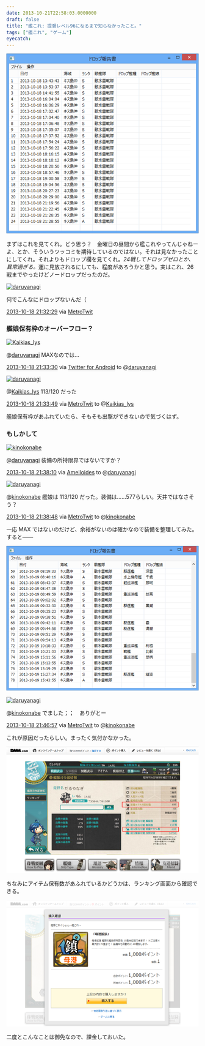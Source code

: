 ```yaml
---
date: 2013-10-21T22:58:03.0000000
draft: false
title: "艦これ: 提督レベル96になるまで知らなかったこと。"
tags: ["艦これ", "ゲーム"]
eyecatch: 
---
```

<p><span itemscope itemtype="http://schema.org/Photograph"><img src="20131021224450.png" alt="f:id:daruyanagi:20131021224450p:plain" title="f:id:daruyanagi:20131021224450p:plain" class="hatena-fotolife" itemprop="image"></span></p><p>まずはこれを見てくれ。どう思う？　金曜日の昼間から艦これやってんじゃねーよ、とか、そういうツッコミを期待しているのではない。それは見なかったことにしてくれ。それよりもドロップ欄を見てくれ。<i>24戦してドロップゼロとか、異常過ぎる。</i>運に見放されるにしても、程度があろうかと思う。実はこれ、26戦までやったけどノードロップだったのだ。</p><p><div class="twitter-detail twitter-detail-left"><div class="twitter-detail-user"><a class="twitter-user-screen-name" href="http://twitter.com/daruyanagi"><img src="http://a0.twimg.com/profile_images/378800000393919137/3f8f24154e59a5b674e1e6893a34a7e5_normal.png" alt="daruyanagi" height="48" width="48"></a></div><div class="twitter-detail-tweet"><p class="twitter-detail-text">      何でこんなにドロップないんだ（</p><p class="twitter-detail-info"><a href="http://twitter.com/daruyanagi/status/391179980404584448" class="twitter-detail-info-permalink"><span class="twitter-detail-info-date">2013-10-18</span> <span class="twitter-detail-info-time">21:32:29</span></a> <span class="twitter-detail-info-source">via <a href="http://www.metrotwit.com/" rel="nofollow">MetroTwit</a></span></p></div></div></p>

<div class="section">
<h3>艦娘保有枠のオーバーフロー？</h3>
<p><div class="twitter-detail twitter-detail-left"><div class="twitter-detail-user"><a class="twitter-user-screen-name" href="http://twitter.com/Kaikias_lys"><img src="http://a0.twimg.com/profile_images/378800000300587224/8c2c7d76963a8278155fdba619316a17_normal.jpeg" alt="Kaikias_lys" height="48" width="48"></a></div><div class="twitter-detail-tweet"><p class="twitter-detail-text">      @<a class="twitter-user-screen-name" href="http://twitter.com/daruyanagi" target="_top">daruyanagi</a> MAXなのでは…</p><p class="twitter-detail-info"><a href="http://twitter.com/Kaikias_lys/status/391180237033070592" class="twitter-detail-info-permalink"><span class="twitter-detail-info-date">2013-10-18</span> <span class="twitter-detail-info-time">21:33:30</span></a> <span class="twitter-detail-info-source">via <a href="http://twitter.com/download/android" rel="nofollow">Twitter for Android</a></span> to @<a href="http://twitter.com/daruyanagi/status/391179980404584448"  class="twitter-user-screen-name">daruyanagi</a></p></div></div><div class="twitter-detail twitter-detail-left"><div class="twitter-detail-user"><a class="twitter-user-screen-name" href="http://twitter.com/daruyanagi"><img src="http://a0.twimg.com/profile_images/378800000393919137/3f8f24154e59a5b674e1e6893a34a7e5_normal.png" alt="daruyanagi" height="48" width="48"></a></div><div class="twitter-detail-tweet"><p class="twitter-detail-text">      @<a class="twitter-user-screen-name" href="http://twitter.com/Kaikias_lys" target="_top">Kaikias_lys</a> 113/120 だった</p><p class="twitter-detail-info"><a href="http://twitter.com/daruyanagi/status/391180314170503168" class="twitter-detail-info-permalink"><span class="twitter-detail-info-date">2013-10-18</span> <span class="twitter-detail-info-time">21:33:49</span></a> <span class="twitter-detail-info-source">via <a href="http://www.metrotwit.com/" rel="nofollow">MetroTwit</a></span> to @<a href="http://twitter.com/Kaikias_lys/status/391180237033070592"  class="twitter-user-screen-name">Kaikias_lys</a></p></div></div></p><p>艦娘保有枠があふれていたら、そもそも出撃ができないので気づくはず。</p>

</div>
<div class="section">
<h3>もしかして</h3>
<p><div class="twitter-detail twitter-detail-left"><div class="twitter-detail-user"><a class="twitter-user-screen-name" href="http://twitter.com/kinokonabe"><img src="http://pbs.twimg.com/profile_images/378800000587593491/5aebff39f3de2d2cff9e34b5f7f4c662_normal.png" alt="kinokonabe" height="48" width="48"></a></div><div class="twitter-detail-tweet"><p class="twitter-detail-text">      @<a class="twitter-user-screen-name" href="http://twitter.com/daruyanagi" target="_top">daruyanagi</a> 装備の所持限界ではないですか？</p><p class="twitter-detail-info"><a href="http://twitter.com/kinokonabe/status/391181409668198400" class="twitter-detail-info-permalink"><span class="twitter-detail-info-date">2013-10-18</span> <span class="twitter-detail-info-time">21:38:10</span></a> <span class="twitter-detail-info-source">via <a href="http://windowsphone.com/s?appid=3ffe5ed2-fd1a-42e3-bc4d-0093cbc23636" rel="nofollow">Amelloides</a></span> to @<a href="http://twitter.com/daruyanagi/status/391180818149683200"  class="twitter-user-screen-name">daruyanagi</a></p></div></div><div class="twitter-detail twitter-detail-left"><div class="twitter-detail-user"><a class="twitter-user-screen-name" href="http://twitter.com/daruyanagi"><img src="http://a0.twimg.com/profile_images/378800000393919137/3f8f24154e59a5b674e1e6893a34a7e5_normal.png" alt="daruyanagi" height="48" width="48"></a></div><div class="twitter-detail-tweet"><p class="twitter-detail-text">      @<a class="twitter-user-screen-name" href="http://twitter.com/kinokonabe" target="_top">kinokonabe</a> 艦娘は 113/120 だった。装備は……577らしい。天井ではなさそう？</p><p class="twitter-detail-info"><a href="http://twitter.com/daruyanagi/status/391181568628109312" class="twitter-detail-info-permalink"><span class="twitter-detail-info-date">2013-10-18</span> <span class="twitter-detail-info-time">21:38:48</span></a> <span class="twitter-detail-info-source">via <a href="http://www.metrotwit.com/" rel="nofollow">MetroTwit</a></span> to @<a href="http://twitter.com/kinokonabe/status/391181409668198400"  class="twitter-user-screen-name">kinokonabe</a></p></div></div></p><p>一応 MAX ではないのだけど、余裕がないのは確かなので装備を整理してみた。すると――</p><p><span itemscope itemtype="http://schema.org/Photograph"><img src="20131021225628.png" alt="f:id:daruyanagi:20131021225628p:plain" title="f:id:daruyanagi:20131021225628p:plain" class="hatena-fotolife" itemprop="image"></span></p><p><div class="twitter-detail twitter-detail-left"><div class="twitter-detail-user"><a class="twitter-user-screen-name" href="http://twitter.com/daruyanagi"><img src="http://a0.twimg.com/profile_images/378800000393919137/3f8f24154e59a5b674e1e6893a34a7e5_normal.png" alt="daruyanagi" height="48" width="48"></a></div><div class="twitter-detail-tweet"><p class="twitter-detail-text">      @<a class="twitter-user-screen-name" href="http://twitter.com/kinokonabe" target="_top">kinokonabe</a> でました；；　ありがとー</p><p class="twitter-detail-info"><a href="http://twitter.com/daruyanagi/status/391183621039484929" class="twitter-detail-info-permalink"><span class="twitter-detail-info-date">2013-10-18</span> <span class="twitter-detail-info-time">21:46:57</span></a> <span class="twitter-detail-info-source">via <a href="http://www.metrotwit.com/" rel="nofollow">MetroTwit</a></span> to @<a href="http://twitter.com/kinokonabe/status/391182931961450497"  class="twitter-user-screen-name">kinokonabe</a></p></div></div></p><p>これが原因だったらしい。まったく気付かなかった。</p><p><span itemscope itemtype="http://schema.org/Photograph"><img src="20131021225440.png" alt="f:id:daruyanagi:20131021225440p:plain" title="f:id:daruyanagi:20131021225440p:plain" class="hatena-fotolife" itemprop="image"></span></p><p>ちなみにアイテム保有数があふれているかどうかは、ランキング画面から確認できる。</p><p><span itemscope itemtype="http://schema.org/Photograph"><img src="20131021225727.png" alt="f:id:daruyanagi:20131021225727p:plain" title="f:id:daruyanagi:20131021225727p:plain" class="hatena-fotolife" itemprop="image"></span></p><p>二度とこんなことは御免なので、課金しておいた。</p>

</div>